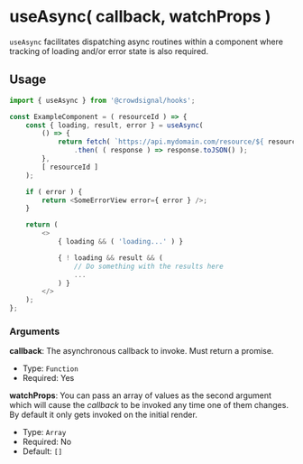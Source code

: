 # useAsync( callback, watchProps )

`useAsync` facilitates dispatching async routines within a component where tracking of loading and/or error state is also required.

## Usage

```javascript
import { useAsync } from '@crowdsignal/hooks';

const ExampleComponent = ( resourceId ) => {
	const { loading, result, error } = useAsync(
		() => {
			return fetch( `https://api.mydomain.com/resource/${ resourceId }` )
				.then( ( response ) => response.toJSON() );
		},
		[ resourceId ]
	);

	if ( error ) {
		return <SomeErrorView error={ error } />;
	}

	return (
		<>
			{ loading && ( 'loading...' ) }

			{ ! loading && result && (
				// Do something with the results here
				...
			) }
		</>
	);
};
```

### Arguments

**callback**: The asynchronous callback to invoke. Must return a promise.

- Type: `Function`
- Required: Yes

**watchProps**: You can pass an array of values as the second argument which will cause the _callback_ to be invoked any time one of them changes. By default it only gets invoked on the initial render.

- Type: `Array`
- Required: No
- Default: `[]`

